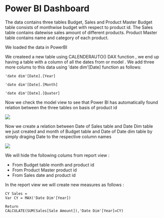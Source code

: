 # Power BI Dashboard

The data contains three tables Budget, Sales and Product Master
Budget table consists of monthwise budget with respect to product id.
The Sales table contains datewise sales amount of different products.
Product Master table contains name and category of each product.

We loaded the data in PowerBI 

We createed a new table using CALENDERAUTO() DAX function , we end up having a table with a column of all the dates from or model . We add three more colums to this data using 'date dim'[Date] function as follows:

``` 'date dim'[Date].[Year] ```

``` 'date dim'[Date].[Month] ```

``` 'date dim'[Date].[Quater] ```

Now we check the model view to see that Power BI has automatically found relation between the three tables on basis of product id 

<img src="Screenshot 2023-08-10 172627.png">

Now we create a relation between Date of Sales table and Date Dim table we just created  and month of Budget table and Date of Date dim table by simply draging Date to the respective column names 

<img src="Screenshot 2023-08-10 173241.png">

We will hide the following colums from report view :

 * From Budget table month and product id
 * From Product Master product id
 * From Sales date and product id

In the report view we will create new measures as follows :

```
CY Sales = 
Var CY = MAX('Date Dim'[Year])

Return
CALCULATE(SUM(Sales[Sale Amount]),'Date Dim'[Year]=CY)
```


